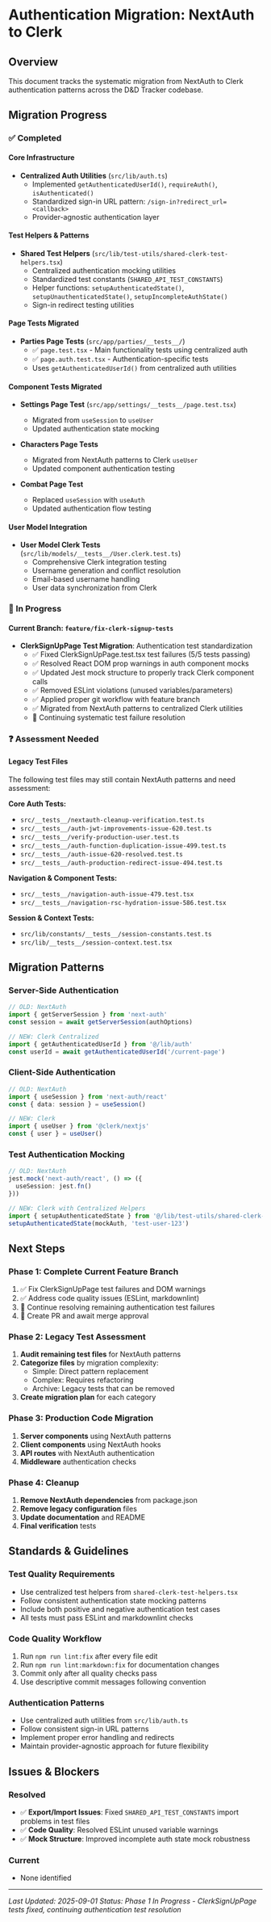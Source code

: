 # Authentication Migration: NextAuth to Clerk

## Overview

This document tracks the systematic migration from NextAuth to Clerk authentication patterns across the D&D Tracker codebase.

## Migration Progress

### ✅ Completed

#### Core Infrastructure
- **Centralized Auth Utilities** (`src/lib/auth.ts`)
  - Implemented `getAuthenticatedUserId()`, `requireAuth()`, `isAuthenticated()`
  - Standardized sign-in URL pattern: `/sign-in?redirect_url=<callback>`
  - Provider-agnostic authentication layer

#### Test Helpers & Patterns
- **Shared Test Helpers** (`src/lib/test-utils/shared-clerk-test-helpers.tsx`)
  - Centralized authentication mocking utilities
  - Standardized test constants (`SHARED_API_TEST_CONSTANTS`)
  - Helper functions: `setupAuthenticatedState()`, `setupUnauthenticatedState()`, `setupIncompleteAuthState()`
  - Sign-in redirect testing utilities

#### Page Tests Migrated
- **Parties Page Tests** (`src/app/parties/__tests__/`)
  - ✅ `page.test.tsx` - Main functionality tests using centralized auth
  - ✅ `page.auth.test.tsx` - Authentication-specific tests
  - Uses `getAuthenticatedUserId()` from centralized auth utilities

#### Component Tests Migrated
- **Settings Page Test** (`src/app/settings/__tests__/page.test.tsx`)
  - Migrated from `useSession` to `useUser`
  - Updated authentication state mocking

- **Characters Page Tests**
  - Migrated from NextAuth patterns to Clerk `useUser`
  - Updated component authentication testing

- **Combat Page Test**
  - Replaced `useSession` with `useAuth`
  - Updated authentication flow testing

#### User Model Integration
- **User Model Clerk Tests** (`src/lib/models/__tests__/User.clerk.test.ts`)
  - Comprehensive Clerk integration testing
  - Username generation and conflict resolution
  - Email-based username handling
  - User data synchronization from Clerk

### 🔄 In Progress

#### Current Branch: `feature/fix-clerk-signup-tests`
- **ClerkSignUpPage Test Migration**: Authentication test standardization
  - ✅ Fixed ClerkSignUpPage.test.tsx test failures (5/5 tests passing)
  - ✅ Resolved React DOM prop warnings in auth component mocks
  - ✅ Updated Jest mock structure to properly track Clerk component calls
  - ✅ Removed ESLint violations (unused variables/parameters)
  - ✅ Applied proper git workflow with feature branch
  - ✅ Migrated from NextAuth patterns to centralized Clerk utilities
  - 🔄 Continuing systematic test failure resolution

### ❓ Assessment Needed

#### Legacy Test Files
The following test files may still contain NextAuth patterns and need assessment:

**Core Auth Tests:**
- `src/__tests__/nextauth-cleanup-verification.test.ts`
- `src/__tests__/auth-jwt-improvements-issue-620.test.ts`
- `src/__tests__/verify-production-user.test.ts`
- `src/__tests__/auth-function-duplication-issue-499.test.ts`
- `src/__tests__/auth-issue-620-resolved.test.ts`
- `src/__tests__/auth-production-redirect-issue-494.test.ts`

**Navigation & Component Tests:**
- `src/__tests__/navigation-auth-issue-479.test.tsx`
- `src/__tests__/navigation-rsc-hydration-issue-586.test.tsx`

**Session & Context Tests:**
- `src/lib/constants/__tests__/session-constants.test.ts`
- `src/lib/__tests__/session-context.test.tsx`

## Migration Patterns

### Server-Side Authentication
```typescript
// OLD: NextAuth
import { getServerSession } from 'next-auth'
const session = await getServerSession(authOptions)

// NEW: Clerk Centralized
import { getAuthenticatedUserId } from '@/lib/auth'
const userId = await getAuthenticatedUserId('/current-page')
```

### Client-Side Authentication
```typescript
// OLD: NextAuth
import { useSession } from 'next-auth/react'
const { data: session } = useSession()

// NEW: Clerk
import { useUser } from '@clerk/nextjs'
const { user } = useUser()
```

### Test Authentication Mocking
```typescript
// OLD: NextAuth
jest.mock('next-auth/react', () => ({
  useSession: jest.fn()
}))

// NEW: Clerk with Centralized Helpers
import { setupAuthenticatedState } from '@/lib/test-utils/shared-clerk-test-helpers'
setupAuthenticatedState(mockAuth, 'test-user-123')
```

## Next Steps

### Phase 1: Complete Current Feature Branch
1. ✅ Fix ClerkSignUpPage test failures and DOM warnings
2. ✅ Address code quality issues (ESLint, markdownlint) 
3. 🔄 Continue resolving remaining authentication test failures
4. 🔄 Create PR and await merge approval

### Phase 2: Legacy Test Assessment
1. **Audit remaining test files** for NextAuth patterns
2. **Categorize files** by migration complexity:
   - Simple: Direct pattern replacement
   - Complex: Requires refactoring
   - Archive: Legacy tests that can be removed
3. **Create migration plan** for each category

### Phase 3: Production Code Migration
1. **Server components** using NextAuth patterns
2. **Client components** using NextAuth hooks
3. **API routes** with NextAuth authentication
4. **Middleware** authentication checks

### Phase 4: Cleanup
1. **Remove NextAuth dependencies** from package.json
2. **Remove legacy configuration** files
3. **Update documentation** and README
4. **Final verification** tests

## Standards & Guidelines

### Test Quality Requirements
- Use centralized test helpers from `shared-clerk-test-helpers.tsx`
- Follow consistent authentication state mocking patterns
- Include both positive and negative authentication test cases
- All tests must pass ESLint and markdownlint checks

### Code Quality Workflow
1. Run `npm run lint:fix` after every file edit
2. Run `npm run lint:markdown:fix` for documentation changes
3. Commit only after all quality checks pass
4. Use descriptive commit messages following convention

### Authentication Patterns
- Use centralized auth utilities from `src/lib/auth.ts`
- Follow consistent sign-in URL patterns
- Implement proper error handling and redirects
- Maintain provider-agnostic approach for future flexibility

## Issues & Blockers

### Resolved
- ✅ **Export/Import Issues**: Fixed `SHARED_API_TEST_CONSTANTS` import problems in test files
- ✅ **Code Quality**: Resolved ESLint unused variable warnings
- ✅ **Mock Structure**: Improved incomplete auth state mock robustness

### Current
- None identified

---

*Last Updated: 2025-09-01*
*Status: Phase 1 In Progress - ClerkSignUpPage tests fixed, continuing authentication test resolution*
